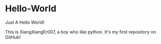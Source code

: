 # Hello-World
Just A Hello World!

This is XiangXiangEr007, a boy who like python. It's my first repository on GitHub!
